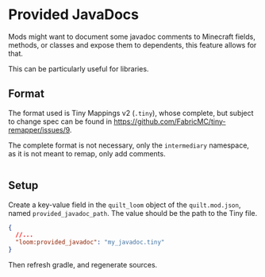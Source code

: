 # Provided JavaDocs

Mods might want to document some javadoc comments to Minecraft fields, methods, or classes and expose them to dependents,
this feature allows for that.

This can be particularly useful for libraries.

## Format

The format used is Tiny Mappings v2 (`.tiny`), whose complete, but subject to change spec can be found in https://github.com/FabricMC/tiny-remapper/issues/9.

The complete format is not necessary, only the `intermediary` namespace, as it is not meant to remap, only add comments.

```file:src/main/resources/my_javadoc.tiny
```

## Setup

Create a key-value field in the `quilt_loom` object of the `quilt.mod.json`, named `provided_javadoc_path`. The value
should be the path to the Tiny file.

```json
{
  //...
  "loom:provided_javadoc": "my_javadoc.tiny"
}
```

Then refresh gradle, and regenerate sources.
